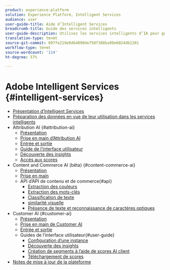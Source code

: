 ```yaml
---
product: experience-platform
solution: Experience Platform, Intelligent Services
audience: user
user-guide-title: Aide d’Intelligent Services
breadcrumb-title: Guide des services intelligents
user-guide-description: Utilisez les services intelligents d’IA pour générer des scores, découvrir des insights et créer des segments à partir des données de vos événements marketing.
translation-type: tm+mt
source-git-commit: 097fe219e0d64090de758f388ba98e6024db2201
workflow-type: tm+mt
source-wordcount: '114'
ht-degree: 57%

---
```



# Adobe Intelligent Services {#intelligent-services}

* [Présentation d’Intelligent Services](home.md)
* [Préparation des données en vue de leur utilisation dans les services intelligents](data-preparation.md)
* Attribution AI {#attribution-ai}
   * [Présentation](attribution-ai/overview.md)
   * [Prise en main d’Attribution AI](attribution-ai/getting-started.md)
   * [Entrée et sortie](attribution-ai/input-output.md)
   * [Guide de l’interface utilisateur](attribution-ai/user-guide.md)
   * [Découverte des insights](attribution-ai/discover-insights.md)
   * [Accès aux scores](attribution-ai/download-scores.md)
* Content and Commerce AI (bêta) {#content-commerce-ai}
   * [Présentation](content-commerce-ai/overview.md)
   * [Prise en main](content-commerce-ai/getting-started.md)
   * API d’API de contenu et de commerce{#api}
      * [Extraction des couleurs](content-commerce-ai/api/color-extraction.md)
      * [Extraction des mots-clés](content-commerce-ai/api/keyword-extraction.md)
      * [Classification de texte](content-commerce-ai/api/text-classification.md)
      * [similarité visuelle](content-commerce-ai/api/visual-similarity.md)
      * [Présence de texte et reconnaissance de caractères optiques](content-commerce-ai/api/optical-character-recognition.md)
* Customer AI {#customer-ai}
   * [Présentation](customer-ai/overview.md)
   * [Prise en main de Customer AI](customer-ai/getting-started.md)
   * [Entrée et sortie](customer-ai/input-output.md)
   * Guides de l’interface utilisateur{#user-guide}
      * [Configuration d’une instance](customer-ai/user-guide/configure.md)
      * [Découverte des insights](customer-ai/user-guide/discover-insights.md)
      * [Création de segments à l’aide de scores AI client](customer-ai/user-guide/create-segment.md)
      * [Téléchargement de scores](customer-ai/user-guide/download-scores.md)
* [Notes de mise à jour de la plateforme](https://docs.adobe.com/content/help/fr-FR/experience-platform/release-notes/latest.html)
